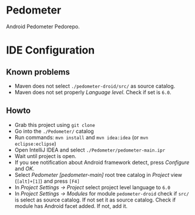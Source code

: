 Pedometer
=========

Android Pedometer Pedorepo.

IDE Configuration
=================

Known problems
-------------

 * Maven does not select `./pedometer-droid/src/` as source catalog.
 * Maven does not set properly *Language level*. Check if set is `6.0`.

Howto
-----

 * Grab this project using `git clone`
 * Go into the `./Pedometer/` catalog
 * Run commands: `mvn install` and `mvn idea:idea` (or `mvn eclipse:eclipse`)
 * Open IntelliJ IDEA and select `./Pedometer/pedometer-main.ipr`
 * Wait until project is open.
 * If you see notification about Android framework detect, press *Configure* and *OK*.
 * Select *Pedometer [pedometer-main]* root tree catalog in *Project* view (`[alt]+[1]`) and press `[F4]`
 * In *Project Settings → Project* select project level language to `6.0`
 * In *Project Settings → Modules* for module `pedometer-droid` check if `src/` is select as source catalog. If not set it as source catalog. Check if module has Android facet added. If not, add it.